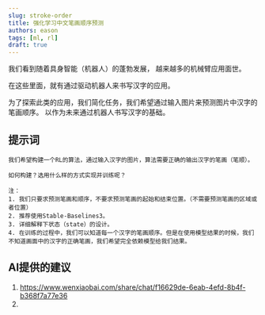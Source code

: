 ```yaml
---
slug: stroke-order
title: 强化学习中文笔画顺序预测
authors: eason
tags: [ml, rl]
draft: true
---
```


我们看到随着具身智能（机器人）的蓬勃发展，
越来越多的机械臂应用面世。

在这些里面，就有通过驱动机器人来书写汉字的应用。

为了探索此类的应用，我们简化任务，我们希望通过输入图片来预测图片中汉字的笔画顺序。
以作为未来通过机器人书写汉字的基础。

<!-- truncate -->

## 提示词

```
我们希望构建一个RL的算法，通过输入汉字的图片，算法需要正确的输出汉字的笔画（笔顺）。

如何构建？选用什么样的方式实现并训练呢？

注：
1. 我们只要求预测笔画和顺序，不要求预测笔画的起始和结束位置。（不需要预测笔画的区域或者位置）
2. 推荐使用Stable-Baselines3。
3. 详细解释下状态（state）的设计。
4. 在训练的过程中，我们可以知道每一个汉字的笔画顺序。但是在使用模型结果的时候，我们不知道画面中的汉字的正确笔画，我们希望完全依赖模型给我们结果。
```

## AI提供的建议

1. https://www.wenxiaobai.com/share/chat/f16629de-6eab-4efd-8b4f-b368f7a77e36
2. 